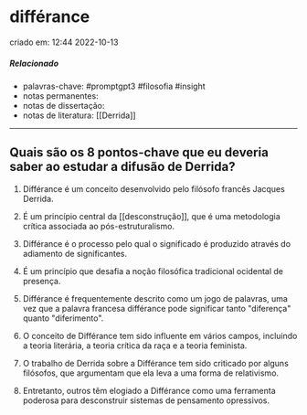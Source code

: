 # différance
criado em: 12:44 2022-10-13

##### Relacionado
- palavras-chave: #promptgpt3 #filosofia #insight 
- notas permanentes: 
- notas de dissertação:
- notas de literatura: [[Derrida]]

---
## Quais são os 8 pontos-chave que eu deveria saber ao estudar a difusão de Derrida?

1. Différance é um conceito desenvolvido pelo filósofo francês Jacques Derrida.

2. É um princípio central da [[desconstrução]], que é uma metodologia crítica associada ao pós-estruturalismo.

3. Différance é o processo pelo qual o significado é produzido através do adiamento de significantes.

4. É um princípio que desafia a noção filosófica tradicional ocidental de presença.

5. Différance é frequentemente descrito como um jogo de palavras, uma vez que a palavra francesa différance pode significar tanto "diferença" quanto "diferimento".

6. O conceito de Différance tem sido influente em vários campos, incluindo a teoria literária, a teoria crítica da raça e a teoria feminista.

7. O trabalho de Derrida sobre a Différance tem sido criticado por alguns filósofos, que argumentam que ela leva a uma forma de relativismo.

8. Entretanto, outros têm elogiado a Différance como uma ferramenta poderosa para desconstruir sistemas de pensamento opressivos.
